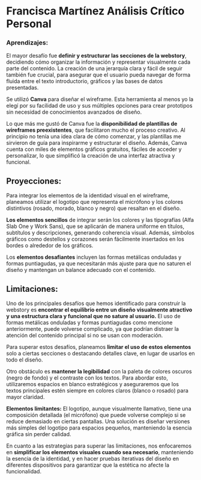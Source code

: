 # Francisca Martínez Análisis Crítico Personal

### **Aprendizajes:** 
El mayor desafío fue **definir y estructurar las secciones de la webstory**, decidiendo cómo organizar la información y representar visualmente cada parte del contenido. La creación de una jerarquía clara y fácil de seguir también fue crucial, para asegurar que el usuario pueda navegar de forma fluida entre el texto introductorio, gráficos y las bases de datos presentadas.

Se utilizó **Canva** para diseñar el wireframe. Esta herramienta al menos yo la elegí por su facilidad de uso y sus múltiples opciones para crear prototipos sin necesidad de conocimientos avanzados de diseño.

Lo que más me gustó de Canva fue la **disponibilidad de plantillas de wireframes preexistentes**, que facilitaron mucho el proceso creativo. Al principio no tenía una idea clara de cómo comenzar, y las plantillas me sirvieron de guía para inspirarme y estructurar el diseño. Además, Canva cuenta con miles de elementos gráficos gratuitos, fáciles de acceder y personalizar, lo que simplificó la creación de una interfaz atractiva y funcional.

## **Proyecciones:**

Para integrar los elementos de la identidad visual en el wireframe, planeamos utilizar el logotipo que representa el micrófono y los colores distintivos (rosado, morado, blanco y negro) que resaltan en el diseño. 

**Los elementos sencillos** de integrar serán los colores y las tipografías (Alfa Slab One y Work Sans), que se aplicarán de manera uniforme en títulos, subtítulos y descripciones, generando coherencia visual. 
Además, símbolos gráficos como destellos y corazones serán fácilmente insertados en los bordes o alrededor de los gráficos. 

Los **elementos desafiantes** incluyen las formas metálicas onduladas y formas puntiagudas, ya que necesitarán más ajuste para que no saturen el diseño y mantengan un balance adecuado con el contenido.

## **Limitaciones:** 
Uno de los principales desafíos que hemos identificado para construir la webstory es **encontrar el equilibrio entre un diseño visualmente atractivo y una estructura clara y funcional que no sature al usuario.** El uso de formas metálicas onduladas y formas puntiagudas como mencione anteriormente, puede volverse complicado, ya que podrían distraer la atención del contenido principal si no se usan con moderación. 

Para superar estos desafíos, planeamos **limitar el uso de estos elementos** solo a ciertas secciones o destacando detalles clave, en lugar de usarlos en todo el diseño. 

Otro obstáculo es **mantener la legibilidad** con la paleta de colores oscuros (negro de fondo) y el contraste con los textos. Para abordar esto, utilizaremos espacios en blanco estratégicos y aseguraremos que los textos principales estén siempre en colores claros (blanco o rosado) para mayor claridad.

**Elementos limitantes:** El logotipo, aunque visualmente llamativo, tiene una composición detallada (el micrófono) que puede volverse complejo si se reduce demasiado en ciertas pantallas. Una solución es diseñar versiones más simples del logotipo para espacios pequeños, manteniendo la esencia gráfica sin perder calidad.

En cuanto a las estrategias para superar las limitaciones, nos enfocaremos en **simplificar los elementos visuales cuando sea necesario**, manteniendo la esencia de la identidad, y en hacer pruebas iterativas del diseño en diferentes dispositivos para garantizar que la estética no afecte la funcionalidad.


